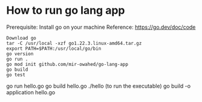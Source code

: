 # How to run go lang app
Prerequisite:
Install go on your machine
Reference: https://go.dev/doc/code
```
Download go
tar -C /usr/local -xzf go1.22.3.linux-amd64.tar.gz
export PATH=$PATH:/usr/local/go/bin
go version
go run .
go mod init github.com/mir-owahed/go-lang-app
go build
go test
```
go run hello.go
go build hello.go
./hello (to run the executable)
go build -o application hello.go
```

